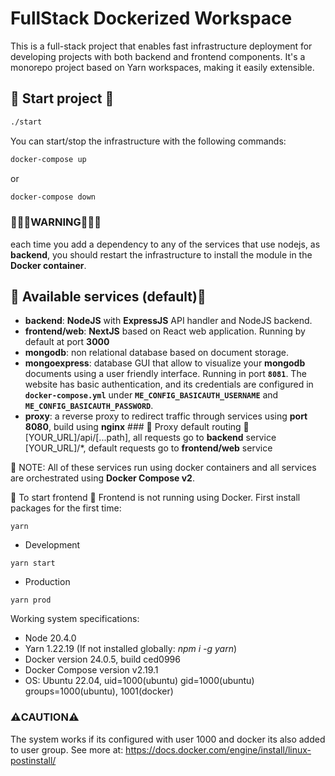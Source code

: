 # FullStack Dockerized Workspace

This is a full-stack project that enables fast infrastructure deployment for developing projects with both backend and frontend components. It's a monorepo project based on Yarn workspaces, making it easily extensible.

## 🚀 Start project 🚀
```bash 
./start
```
You can start/stop the infrastructure with the following commands:
```bash
docker-compose up
```
or 
```bash 
docker-compose down
```
### 🚨🚨🚨WARNING🚨🚨🚨 
each time you add a dependency to any of the services that use nodejs, as **backend**, you should restart the infrastructure to install the module in the **Docker container**.

## 👾 Available services (default)👾
- **backend**: **NodeJS** with **ExpressJS** API handler and NodeJS backend.
- **frontend/web**: **NextJS** based on React web application. Running by default at port **3000**
- **mongodb**: non relational database based on document storage.
- **mongoexpress**: database GUI that allow to visualize your **mongodb** documents using a user friendly interface. Running in port **`8081`**. The website has basic authentication, and its credentials are configured in **`docker-compose.yml`** under **`ME_CONFIG_BASICAUTH_USERNAME`** and **`ME_CONFIG_BASICAUTH_PASSWORD`**.
- **proxy**: a reverse proxy to redirect traffic through services using **port 8080**, build using **nginx**
  ### 🔀 Proxy default routing 🔀
  [YOUR_URL]/api/[...path], all requests go to **backend** service
  [YOUR_URL]/*, default requests go to **frontend/web** service

📝 NOTE: All of these services run using docker containers and all services are orchestrated using **Docker Compose v2**.

🎯 To start frontend 🎯
Frontend is not running using Docker. 
First install packages for the first time:
```node
yarn
```
- Development
```node
yarn start
``` 
- Production
```node
yarn prod
``` 

Working system specifications:
- Node 20.4.0
- Yarn 1.22.19 (If not installed globally: *npm i -g yarn*)
- Docker version 24.0.5, build ced0996
- Docker Compose version v2.19.1
- OS: Ubuntu 22.04, uid=1000(ubuntu) gid=1000(ubuntu) groups=1000(ubuntu), 1001(docker)

### ⚠️CAUTION⚠️
The system works if its configured with user 1000 and docker its also added to user group. 
See more at: https://docs.docker.com/engine/install/linux-postinstall/ 
